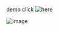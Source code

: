 demo click ![here](https://user-crud-react-app.netlify.app/)

![image](https://user-images.githubusercontent.com/77113035/142246573-80f49ad0-7327-4d11-ae1a-8a55f38f180b.png)
